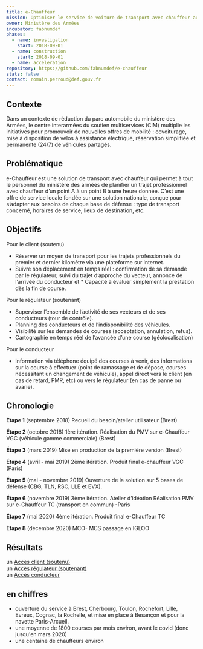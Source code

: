 ```yaml
---
title: e-Chauffeur
mission: Optimiser le service de voiture de transport avec chauffeur au sein des bases de défense
owner: Ministère des Armées
incubator: fabnumdef
phases:
  - name: investigation
    start: 2018-09-01
  - name: construction
    start: 2018-09-01
  - name: acceleration
repository: https://github.com/fabnumdef/e-chauffeur
stats: false
contact: romain.perroud@def.gouv.fr
---
```


## Contexte 
Dans un contexte de réduction du parc automobile du ministère des Armées, le centre interarmées du soutien multiservices (CIM) multiplie les initiatives pour promouvoir de nouvelles offres de mobilité : covoiturage, mise à disposition de vélos à assistance électrique, réservation simplifiée et permanente (24/7) de véhicules partagés.

## Problématique
e-Chauffeur est une solution de transport avec chauffeur qui permet à tout le personnel du ministère des armées de planifier un trajet professionnel avec chauffeur d’un point A à un point B à une heure donnée. C’est une offre de service locale fondée sur une solution nationale, conçue pour s’adapter aux besoins de chaque base de défense : type de transport concerné, horaires de service, lieux de destination, etc.

## Objectifs   
Pour le client (soutenu)
* Réserver un moyen de transport pour les trajets professionnels du premier et dernier kilomètre via une plateforme sur internet.
* Suivre son déplacement en temps réel : confirmation de sa demande par le régulateur, suivi du trajet d’approche du vecteur, annonce de l’arrivée du conducteur et * Capacité à évaluer simplement la prestation dès la fin de course.

Pour le régulateur (soutenant)
* Superviser l’ensemble de l’activité de ses vecteurs et de ses conducteurs (tour de contrôle).
* Planning des conducteurs et de l’indisponibilité des véhicules.
* Visibilité sur les demandes de courses (acceptation, annulation, refus).
* Cartographie en temps réel de l’avancée d’une course (géolocalisation)

Pour le conducteur
* Information via téléphone équipé des courses à venir, des informations sur la course à effectuer (point de ramassage et de dépose, courses nécessitant un changement de véhicule), appel direct vers le client (en cas de retard, PMR, etc) ou vers le régulateur (en cas de panne ou avarie).


## Chronologie
__Étape 1__ (septembre 2018) Recueil du besoin/atelier utilisateur (Brest)

__Étape 2__ (octobre 2018) 1ère itération. Réalisation du PMV sur e-Chauffeur VGC (véhicule gamme commerciale) (Brest)

__Étape 3__ (mars 2019) Mise en production de la première version (Brest)

__Étape 4__ (avril - mai 2019) 2ème itération. Produit final e-chauffeur VGC (Paris)

__Étape 5__ (mai - novembre 2019) Ouverture de la solution sur 5 bases de défense (CBG, TLN, RSC, LLE et EVX).

__Étape 6__ (novembre 2019) 3ème itération. Atelier d’idéation
Réalisation PMV sur e-Chauffeur TC (transport en commun) -Paris  

__Étape 7__ (mai 2020) 4ème itération. Produit final e-Chauffeur TC

__Étape 8__ (décembre 2020) MCO- MCS passage en IGLOO

## Résultats
un [Accès client (soutenu)](https://echauffeur.fabnum.fr)    
un [Accès régulateur (soutenant)](https://dashboard.echauffeur.fabnum.fr)    
un [Accès conducteur](https://driver.echauffeur.fabnum.fr)

## en chiffres
- ouverture du service à Brest, Cherbourg, Toulon, Rochefort, Lille, Evreux, Cognac, la Rochelle, et mise en place à Besançon et pour la navette Paris-Arcueil.
- une moyenne de 1800 courses par mois environ, avant le covid (donc jusqu'en mars 2020)
- une centaine de chauffeurs environ

